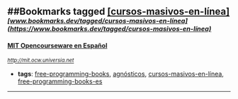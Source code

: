 ##Bookmarks tagged [[cursos-masivos-en-línea]](https://www.bookmarks.dev?q=[cursos-masivos-en-línea])
_<sup><sup>[www.bookmarks.dev/tagged/cursos-masivos-en-línea](https://www.bookmarks.dev/tagged/cursos-masivos-en-línea)</sup></sup>_
---
#### [MIT Opencourseware en Español](http://mit.ocw.universia.net)
_<sup>http://mit.ocw.universia.net</sup>_

* **tags**: [free-programming-books](../tagged/free-programming-books.md), [agnósticos](../tagged/agnósticos.md), [cursos-masivos-en-línea](../tagged/cursos-masivos-en-línea.md), [free-programming-books-es](../tagged/free-programming-books-es.md)
---
